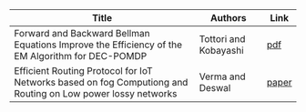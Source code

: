 | Title                                                                                                       | Authors               | Link                                                                    |
| ----------------------------------------------------------------------------------------------------------- | --------------------- | ----------------------------------------------------------------------- |
| Forward and Backward Bellman Equations Improve the Efficiency of the EM Algorithm for DEC-POMDP             | Tottori and Kobayashi | [pdf](https://arxiv.org/pdf/2103.10752.pdf)                             |
| Efficient Routing Protocol for IoT Networks based on fog Computiong and Routing on Low power lossy networks | Verma and Deswal      | [paper](ttps://www.authorea.com/doi/pdf/10.22541/au.166687986.62025152) |
